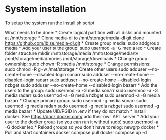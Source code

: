 # System installation

To setup the system run the install.sh script

What needs to be done:
    * Create logical partition with all disks and mounted at /mnt/storage
    * Clone media-dl to /mnt/storage/media-dl
        git clone https://github.com/lbise/media-dl.git
    * Create group media:
        sudo addgroup media
    * Add your user to the group:
        sudo usermod -a -G media leo
    * Create folder structure
        mkdir /mnt/storage/media /mnt/storage/media/tv /mnt/storage/media/movies /mnt/storage/downloads
    * Change group ownership:
        sudo chown -R :media /mnt/storage
    * Change permissions:
        sudo chmod -R g+w /mnt/storage
    * Create other users
        sudo adduser --no-create-home --disabled-login sonarr
        sudo adduser --no-create-home --disabled-login radarr
        sudo adduser --no-create-home --disabled-login nzbget
        sudo adduser --no-create-home --disabled-login bazarr
    * Add the users to the group:
        sudo usermod -a -G media sonarr
        sudo usermod -a -G media radarr
        sudo usermod -a -G media nzbget
        sudo usermod -a -G media bazarr
    * Change primary group:
        sudo usermod -g media sonarr
        sudo usermod -g media radarr
        sudo usermod -g media nzbget
        sudo usermod -g media bazarr
    * Update UID/PGID in .env if they do not match
    * Install docker: See https://docs.docker.com/ add their own APT server
    * Add your user to the docker group (so you can run it without sudo)
        sudo usermod -a -G docker leo
    * Reload groups so you don't have to relog:
        newgrp docker
    * Pull and start containers
        docker compose pull
        docker compose up -d
